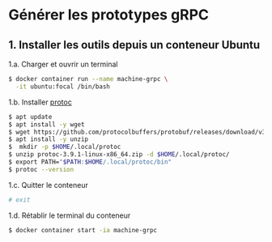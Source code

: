 # Générer les prototypes gRPC

## 1. Installer les outils depuis un conteneur Ubuntu

1.a. Charger et ouvrir un terminal

```bash
$ docker container run --name machine-grpc \
  -it ubuntu:focal /bin/bash
```

1.b. Installer [protoc](https://github.com/protocolbuffers/protobuf/releases/tag/v3.9.1)

```bash
$ apt update
$ apt install -y wget
$ wget https://github.com/protocolbuffers/protobuf/releases/download/v3.9.1/protoc-3.9.1-linux-x86_64.zip
$ apt install -y unzip
$  mkdir -p $HOME/.local/protoc
$ unzip protoc-3.9.1-linux-x86_64.zip -d $HOME/.local/protoc/
$ export PATH="$PATH:$HOME/.local/protoc/bin"
$ protoc --version
```

1.c. Quitter le conteneur

```bash
# exit
```

1.d. Rétablir le terminal du conteneur

```bash
$ docker container start -ia machine-grpc
```

